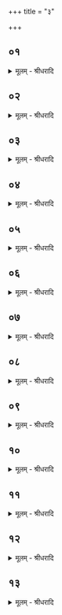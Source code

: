+++
title = "३"

+++


## ०१
<details><summary>मूलम् - श्रीधरादि</summary>

अ᳘थ सर्व्वौषध᳘म्वपति॥  
य᳘दे᳘वादः᳘ सर्व्वौषधन्त᳘देत᳘द्बह्वी᳘भिस्तद्व᳘पत्ये᳘कयेदन्दै᳘वञ्चैव तत्पि᳘त्र्यञ्च व्व्या᳘करोत्यश्वत्थे᳘ वो निष᳘दनम्पर्ण्णे᳘ वो व्वसति᳘ष्कृते᳘ति ज्योग्जीवा᳘तुमे᳘वैभ्य ऽएतदा᳘शास्ते त᳘थो हैषामे᳘कैको᳘ ऽपरो जर᳘सा ऽनुप्रैति॥
</details>

## ०२
<details><summary>मूलम् - श्रीधरादि</summary>

(त्य᳘) अ᳘थैनन्नि᳘वपति॥  
(ती) इयम्वै᳘ पृथिवी᳘ प्रति᳘ष्ठा ऽस्या᳘मे᳘वैनमेत᳘त्प्रतिष्ठा᳘याम्प्र᳘तिष्ठापयति पु᳘रा ऽदित्य᳘स्योदया᳘त्तिर᳘ ऽइव वै᳘ पित᳘रस्तिर᳘ ऽइव रा᳘त्रिस्तिर᳘ ऽएव त᳘त्करोति य᳘था कुर्व्व᳘तो ऽभ्युदियात्त᳘देनमुभ᳘योरहोरात्र᳘योः प्र᳘तिष्ठापयति॥
</details>

## ०३
<details><summary>मूलम् - श्रीधरादि</summary>

सविता᳘ ते श᳘रीराणि॥  
मातु᳘रुप᳘स्थ ऽआ᳘वपत्वि᳘ति सवि᳘तै᳘वास्यैतच्छ᳘रीराण्यस्यै᳘ पृथिव्यै᳘ मातु᳘रुप᳘स्थ ऽआ᳘वपति त᳘स्मै पृथिवि श᳘म्भवे᳘ति य᳘थै᳘वास्मा ऽइयᳫँ᳭ शᳫँ᳭ स्या᳘देव᳘मेत᳘दाह प्प्रजा᳘पतौ त्वा देव᳘तायामु᳘पोदके लोके नि᳘दधाम्यसावि᳘ति ना᳘म गृह्णात्ययम्वै᳘ लोक ऽउ᳘पोदकस्त᳘देनम्प्रजा᳘पतौ देव᳘तायामु᳘पोदके लोके नि᳘दधाति॥
</details>

## ०४
<details><summary>मूलम् - श्रीधरादि</summary>

(त्य᳘) अ᳘थ क᳘ञ्चिदाह॥  
(है) एतान्दि᳘शम᳘नवानन्त्सृत्वा᳘ कुम्भ᳘म्प्रक्षीया᳘नपेक्षमाण ऽएही᳘ति त᳘त्र जपति प᳘रं मृत्यो ऽअ᳘नुप᳘रेहि प᳘न्थां य᳘स्ते ऽअन्य ऽइ᳘तरो देवया᳘नात्। च᳘क्षुष्मते शृण्वते[[!!]] ते᳘ ब्रवीमि मा᳘ नः प्प्रजा᳘ᳫँ᳘ रीरिषो᳘ मोत᳘ व्वीरानि᳘ति ज्योग्जीवा᳘तुमे᳘वैभ्य ऽएतदा᳘शास्ते त᳘थो हैषामे᳘कैको᳘ ऽपरो जर᳘सा ऽनुप्रैति॥
</details>

## ०५
<details><summary>मूलम् - श्रीधरादि</summary>

(त्य᳘) अ᳘थैनं यथाङ्ग᳘ङ्कल्पयति॥  
शम्वा᳘तः शᳫँ᳭ हि᳘ ते घृ᳘णिः श᳘न्ते भवन्त्वि᳘ष्टकाः। श᳘न्ते भवन्त्वग्न᳘यः पा᳘र्थिवासो मा᳘ त्वा ऽभि᳘शूशुचन्॥ क᳘ल्पन्तान्ते दि᳘शस्तु᳘भ्यमा᳘पः शिव᳘तमास्तु᳘भ्यम्भवन्तु सि᳘न्धवः। अन्त᳘रिक्षᳫँ᳭ शिवन्तु᳘भ्यं क᳘ल्पन्तां ते दि᳘शः स᳘र्व्वा ऽइ᳘त्येत᳘दे᳘वास्मै स᳘र्व्वङ्कल्पयत्येत᳘दस्मै शिव᳘ङ्करोति॥
</details>

## ०६
<details><summary>मूलम् - श्रीधरादि</summary>

(त्य᳘) अ᳘थ त्र᳘योदश पादमात्र्य᳘ ऽइ᳘ष्टका ऽअलक्षणाः᳘ कृता᳘ भवन्ति॥  
या᳘ ऽए᳘वामू᳘रग्नावि᳘ष्टकास्ता᳘ ऽएता य᳘जुषा ता᳘ ऽउपद᳘धाति तूष्णी᳘मिमा दै᳘वञ्चैव तत्पि᳘त्र्यञ्च व्व्या᳘करोति॥
</details>

## ०७
<details><summary>मूलम् - श्रीधरादि</summary>

त्र᳘योदश भवन्ति॥  
त्र᳘योदश मा᳘साः सम्वत्सर᳘ ऽऋतु᳘ष्वे᳘वैनमेत᳘त्सम्वत्सरे᳘ प्प्रतिष्ठा᳘याम्प्र᳘तिष्ठापयति॥
</details>

## ०८
<details><summary>मूलम् - श्रीधरादि</summary>

पादमा᳘त्र्यो भवन्ति॥  
प्रतिष्ठा वै पा᳘दः प्रतिष्ठा᳘मे᳘वास्मै करोत्यलक्षणा᳘ भवन्ति तिर᳘ ऽइव वै᳘ पित᳘रस्तिर᳘ ऽइव तद्य᳘दलक्षण᳘न्तिर᳘ एव त᳘त्तिरः᳘ करोति॥
</details>

## ०९
<details><summary>मूलम् - श्रीधरादि</summary>

ता᳘सामे᳘काम्म᳘ध्ये प्प्रा᳘चीमु᳘पदधाति॥  
स᳘ ऽआत्मा᳘ तिस्रः᳘ पुर᳘स्तान्मूर्द्धसᳫँ᳭ हितास्तच्छि᳘रस्तिस्रो᳘ दक्षिणतः स द᳘क्षिणः पक्ष᳘स्तिस्र᳘ ऽउत्तरतः स ऽउ᳘त्तरः पक्ष᳘स्तिस्रः᳘ पश्चात्तत्पु᳘च्छ᳘ᳫँ᳘ सो ऽस्यैष᳘ पक्षपुच्छ᳘वानात्मा य᳘थै᳘वाग्नेस्त᳘था॥
</details>

## १०
<details><summary>मूलम् - श्रीधरादि</summary>

(था᳘ ऽथ) अ᳘थ प्रदरात्पुरीषमा᳘हर्त्तवा᳘ ऽआह[[!!]]॥  
(है) एत᳘द्धास्याः पि᳘त्र्यम᳘नतिरिक्तम᳘थो ऽअघ᳘मेव तद्ब᳘द्धृ करोत्यस्मि᳘न्नु है᳘के ऽवान्तरदेशे᳘ कर्षू᳘ङ्खात्वा त᳘तो ऽभ्याहा᳘रङ्कुर्व्वन्ति प᳘रिकृषन्त्यु है᳘के दक्षिणतः᳘ पश्चा᳘दुत्तरतस्त᳘तो ऽभ्याहा᳘रङ्कुर्व्वन्ति स य᳘था काम᳘येत त᳘था कुर्य्यात्॥
</details>

## ११
<details><summary>मूलम् - श्रीधरादि</summary>

(त्त) तद्वै न᳘ मह᳘त्कुर्य्यात्॥  
(न्ने᳘) ने᳘न्मह᳘दघ᳘ङ्कर᳘वाणी᳘ति यावानु᳘द्बाहुः[[!!]] पु᳘रुषस्ता᳘वत्क्षत्रि᳘यस्य कुर्य्यान्मुखदघ्नं᳘ ब्राह्मण᳘स्योपस्थदघ्न᳘ᳫँ᳘ स्त्रिया᳘ ऽऊरुदघ्नम्वै᳘श्यस्याष्ठीवद्दघ्न᳘ᳫँ᳘ शूद्र᳘स्यैव᳘म्वीर्य्या ह्ये᳘त ऽइ᳘ति॥
</details>

## १२
<details><summary>मूलम् - श्रीधरादि</summary>

(त्य᳘) अ᳘धोजानु᳘ त्वेव᳘ कुर्य्यात्॥  
(त्त) तथा᳘ ऽपरस्मा ऽअवकाशन्न᳘ करोति त᳘स्य क्रिय᳘माणस्य तेजनी᳘मुत्तरतो᳘ धारयन्ति[[!!]] प्प्रजा᳘ ह सा᳘ प्प्रजा᳘मेव त᳘दुत्तरतो᳘ धारयन्ति तान्न᳘ न्यस्येद्धृत्वा᳘[[!!]] वैनामूढ्वा᳘ वा गृहेषू᳘च्छ्रयेत्प्रजा᳘मेव त᳘द्गृहेषू᳘च्छ्रयति॥
</details>

## १३
<details><summary>मूलम् - श्रीधरादि</summary>

कृत्वा य᳘वान्वपति॥  
(त्य) अघं᳘ मे यवयानित्य᳘वकाभिः प्र᳘च्छादयति क᳘म्मे ऽसदि᳘ति दर्भैः प्र᳘च्छादयत्यरूक्ष᳘तायै॥
</details>